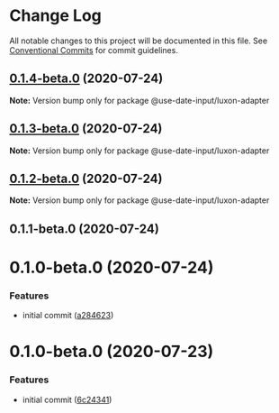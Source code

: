 # Change Log

All notable changes to this project will be documented in this file.
See [Conventional Commits](https://conventionalcommits.org) for commit guidelines.

## [0.1.4-beta.0](https://github.com/mark-tate/use-date-input/compare/@use-date-input/luxon-adapter@0.1.3-beta.0...@use-date-input/luxon-adapter@0.1.4-beta.0) (2020-07-24)

**Note:** Version bump only for package @use-date-input/luxon-adapter





## [0.1.3-beta.0](https://github.com/mark-tate/use-date-input/compare/@use-date-input/luxon-adapter@0.1.2-beta.0...@use-date-input/luxon-adapter@0.1.3-beta.0) (2020-07-24)

**Note:** Version bump only for package @use-date-input/luxon-adapter





## [0.1.2-beta.0](https://github.com/mark-tate/use-date-input/compare/@use-date-input/luxon-adapter@0.1.1-beta.0...@use-date-input/luxon-adapter@0.1.2-beta.0) (2020-07-24)

**Note:** Version bump only for package @use-date-input/luxon-adapter





## 0.1.1-beta.0 (2020-07-24)



# 0.1.0-beta.0 (2020-07-24)


### Features

* initial commit ([a284623](https://github.com/mark-tate/use-date-input/commit/a28462354bf58de9f016176fec51ac80d2c2af60))





# 0.1.0-beta.0 (2020-07-23)


### Features

* initial commit ([6c24341](https://github.com/mark-tate/use-date-input/commit/6c24341efc30d33d6248367ee6578831c7a975ad))
